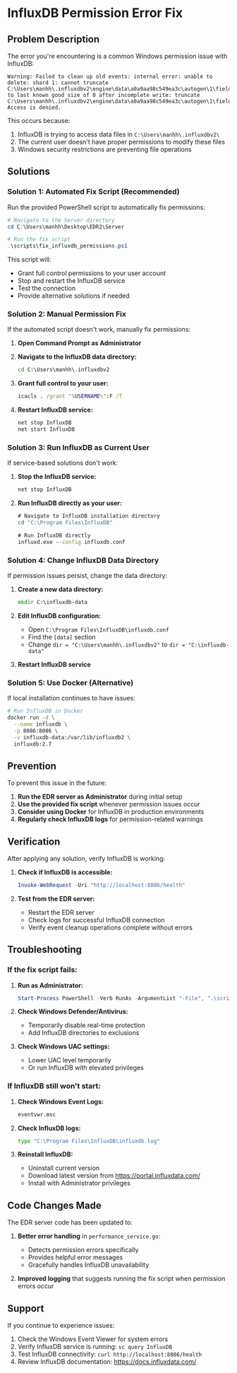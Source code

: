 # InfluxDB Permission Error Fix

## Problem Description

The error you're encountering is a common Windows permission issue with InfluxDB:

```
Warning: Failed to clean up old events: internal error: unable to delete: shard 1: cannot truncate C:\Users\manhh\.influxdbv2\engine\data\a0a9aa98c549ea3c\autogen\1\fields.idxl to last known good size of 0 after incomplete write: truncate C:\Users\manhh\.influxdbv2\engine\data\a0a9aa98c549ea3c\autogen\1\fields.idxl: Access is denied.
```

This occurs because:
1. InfluxDB is trying to access data files in `C:\Users\manhh\.influxdbv2\`
2. The current user doesn't have proper permissions to modify these files
3. Windows security restrictions are preventing file operations

## Solutions

### Solution 1: Automated Fix Script (Recommended)

Run the provided PowerShell script to automatically fix permissions:

```powershell
# Navigate to the Server directory
cd C:\Users\manhh\Desktop\EDR2\Server

# Run the fix script
.\scripts\fix_influxdb_permissions.ps1
```

This script will:
- Grant full control permissions to your user account
- Stop and restart the InfluxDB service
- Test the connection
- Provide alternative solutions if needed

### Solution 2: Manual Permission Fix

If the automated script doesn't work, manually fix permissions:

1. **Open Command Prompt as Administrator**
2. **Navigate to the InfluxDB data directory:**
   ```cmd
   cd C:\Users\manhh\.influxdbv2
   ```

3. **Grant full control to your user:**
   ```cmd
   icacls . /grant "%USERNAME%":F /T
   ```

4. **Restart InfluxDB service:**
   ```cmd
   net stop InfluxDB
   net start InfluxDB
   ```

### Solution 3: Run InfluxDB as Current User

If service-based solutions don't work:

1. **Stop the InfluxDB service:**
   ```cmd
   net stop InfluxDB
   ```

2. **Run InfluxDB directly as your user:**
   ```cmd
   # Navigate to InfluxDB installation directory
   cd "C:\Program Files\InfluxDB"
   
   # Run InfluxDB directly
   influxd.exe --config influxdb.conf
   ```

### Solution 4: Change InfluxDB Data Directory

If permission issues persist, change the data directory:

1. **Create a new data directory:**
   ```cmd
   mkdir C:\influxdb-data
   ```

2. **Edit InfluxDB configuration:**
   - Open `C:\Program Files\InfluxDB\influxdb.conf`
   - Find the `[data]` section
   - Change `dir = "C:\Users\manhh\.influxdbv2"` to `dir = "C:\influxdb-data"`

3. **Restart InfluxDB service**

### Solution 5: Use Docker (Alternative)

If local installation continues to have issues:

```bash
# Run InfluxDB in Docker
docker run -d \
  --name influxdb \
  -p 8086:8086 \
  -v influxdb-data:/var/lib/influxdb2 \
  influxdb:2.7
```

## Prevention

To prevent this issue in the future:

1. **Run the EDR server as Administrator** during initial setup
2. **Use the provided fix script** whenever permission issues occur
3. **Consider using Docker** for InfluxDB in production environments
4. **Regularly check InfluxDB logs** for permission-related warnings

## Verification

After applying any solution, verify InfluxDB is working:

1. **Check if InfluxDB is accessible:**
   ```powershell
   Invoke-WebRequest -Uri "http://localhost:8086/health"
   ```

2. **Test from the EDR server:**
   - Restart the EDR server
   - Check logs for successful InfluxDB connection
   - Verify event cleanup operations complete without errors

## Troubleshooting

### If the fix script fails:

1. **Run as Administrator:**
   ```powershell
   Start-Process PowerShell -Verb RunAs -ArgumentList "-File", ".\scripts\fix_influxdb_permissions.ps1"
   ```

2. **Check Windows Defender/Antivirus:**
   - Temporarily disable real-time protection
   - Add InfluxDB directories to exclusions

3. **Check Windows UAC settings:**
   - Lower UAC level temporarily
   - Or run InfluxDB with elevated privileges

### If InfluxDB still won't start:

1. **Check Windows Event Logs:**
   ```cmd
   eventvwr.msc
   ```

2. **Check InfluxDB logs:**
   ```cmd
   type "C:\Program Files\InfluxDB\influxdb.log"
   ```

3. **Reinstall InfluxDB:**
   - Uninstall current version
   - Download latest version from https://portal.influxdata.com/
   - Install with Administrator privileges

## Code Changes Made

The EDR server code has been updated to:

1. **Better error handling** in `performance_service.go`:
   - Detects permission errors specifically
   - Provides helpful error messages
   - Gracefully handles InfluxDB unavailability

2. **Improved logging** that suggests running the fix script when permission errors occur

## Support

If you continue to experience issues:

1. Check the Windows Event Viewer for system errors
2. Verify InfluxDB service is running: `sc query InfluxDB`
3. Test InfluxDB connectivity: `curl http://localhost:8086/health`
4. Review InfluxDB documentation: https://docs.influxdata.com/ 